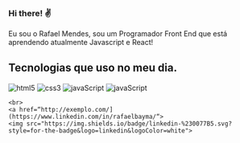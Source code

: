 ### Hi there! ✌️

Eu sou o Rafael Mendes, sou um Programador Front End que está aprendendo atualmente Javascript e React!

## Tecnologias que uso no meu dia.

<div style="display: inline_block">
    <img align=center alt="html5" src="https://img.shields.io/badge/HTML5-E34F26?style=for-the-badge&logo=html5&logoColor=white">
    <img align=center alt="css3" src="https://img.shields.io/badge/CSS3-1572B6?style=for-the-badge&logo=css3&logoColor=white">
    <img align=center alt="javaScript" src="https://img.shields.io/badge/JavaScript-F7DF1E?style=for-the-badge&logo=javascript&logoColor=black">
    <img align=center alt="javaScript" src="https://img.shields.io/badge/React-20232A?style=for-the-badge&logo=react&logoColor=61DAFB"> 
<div/>
    
    <br>
    <a href=“http://exemplo.com/](https://www.linkedin.com/in/rafaelbayma/“>
    <img src="https://img.shields.io/badge/linkedin-%230077B5.svg?style=for-the-badge&logo=linkedin&logoColor=white">
